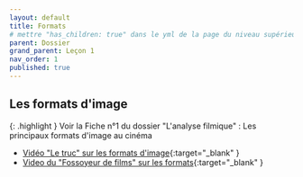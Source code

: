 ```yaml
---
layout: default
title: Formats
# mettre "has_children: true" dans le yml de la page du niveau supérieur
parent: Dossier
grand_parent: Leçon 1
nav_order: 1
published: true
---
```

## Les formats d'image

{: .highlight }
Voir la Fiche n°1 du dossier "L'analyse filmique" : Les principaux formats d'image au cinéma

- [Vidéo "Le truc" sur les formats d'image](https://drive.google.com/file/d/1cDudwvUnbsnZgrQV4yuV9wIsdPUW9PSb/view?usp=drive_link){:target="_blank" }  
- [Video du "Fossoyeur de films" sur les formats](https://drive.google.com/file/d/1jsBFtyq9Xau66lehYm5cNMW50d5N1kn2/view?usp=drive_link){:target="_blank" }  
